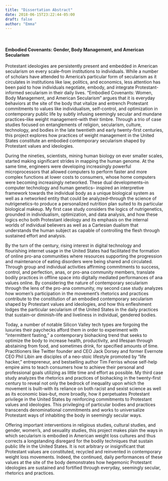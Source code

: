 ```yaml
---
title: "Dissertation Abstract"
date: 2018-06-15T23:22:44-05:00
draft: false
author: "Emma"
---
```

<br>
<h4>Embodied Covenants: Gender, Body Management, and American Secularism</h4>

Protestant ideologies are persistently present and embedded in American secularism on every scale–from institutions to individuals. While a number of scholars have attended to America’s particular form of secularism as it circulates in institutions like law, politics, and economics, less attention has been paid to how individuals negotiate, embody, and integrate Protestant-informed secularism in their daily lives. “Embodied Covenants: Women, Body Management, and American Secularism” argues that it is everyday behaviors at the site of the body that vitalize and entrench Protestant commitments to values like individualism, self-control, and optimization in contemporary public life by subtly infusing seemingly secular and mundane practices–like weight management–with their timbre. Through a trio of case studies focused on entanglements of religion, secularism, culture, technology, and bodies in the late twentieth and early twenty-first centuries, this project explores how practices of weight management in the United States constitute an embodied contemporary secularism shaped by Protestant values and ideologies. 

During the nineties, scientists, mining human biology on ever smaller scales, started making significant strides in mapping the human genome. At the same time, engineers were developing increasingly powerful microprocessors that allowed computers to perform faster and more complex functions at lower costs to consumers, whose home computers were becoming increasingly networked. These dual developments–in computer technology and human genetics– inspired an interpretive framework towards the individual body as a unique biological system as well as a networked entity that could be analyzed–through the science of nutrigenetics–to produce a personalized nutrition plan suited to its particular biological makeup. My first case study considers the logics of nutrigenetics, grounded in individualism, optimization, and data analysis, and how these logics echo both Protestant ideology and its emphasis on the internal worlds of individual believers as well as a Cartesian dualism that understands the human subject as capable of controlling the flesh through sustained effort and analysis. 

By the turn of the century, rising interest in digital technology and flourishing internet usage in the United States had facilitated the formation of online pro-ana communities where resources supporting the progression and maintenance of eating disorders were being shared and circulated. Through group and individual activities affirming commitments to success, control, and perfection, anas, or pro-ana community members, translate bodily practices in offline space into digitally mediated performances of ana values online. By considering the nature of contemporary secularism through the lens of the pro-ana community, my second case study analyzes how women’s participation in the movement’s rhetorics and practices contribute to the constitution of an embodied contemporary secularism shaped by Protestant values and ideologies, and how this enfleshment lodges the particular secularism of the United States in the daily practices that sustain–or diminish–life and liveliness in individual, gendered bodies. 

Today, a number of notable Silicon Valley tech types are forgoing the luxuries their paychecks afford them in order to experiment with “intermittent fasting,” a contemporary biohacking trend that seeks to optimize the body to increase health, productivity, and lifespan through abstaining from food, and sometimes drink, for specified amounts of time. Practitioners like Twitter founder and CEO Jack Dorsey and former Evernote CEO Phil Libin are disciples of a neo-stoic lifestyle promoted by “life hacker,” entrepreneur, and bestselling author Tim Ferriss whose self-help empire aims to teach consumers how to achieve their personal and professional goals utilizing as little time and effort as possible. My third case study analyzes the rhetorics and practices of biohacking in the twenty-first century to reveal not only the bedrock of inequality upon which the movement is built–with its reliance on both racist and sexist science as well as its economic bias–but, more broadly, how it perpetuates Protestant privilege in the United States by reinforcing commitments to Protestant values and ideologies. This privileging of particular bodies and practices transcends denominational commitments and works to universalize Protestant ways of inhabiting the body in seemingly secular ways. 

Offering important interventions in religious studies, cultural studies, and gender, women’s, and sexuality studies, this project makes plain the ways in which secularism is embodied in American weight loss cultures and thus corrects a longstanding disregard for the bodily techniques that sustain public life in the United States. It is not arbitrary or insignificant that Protestant values are constituted, recycled and reinvented in contemporary weight loss movements. Indeed, the continued, daily performances of these values at the site of the body demonstrates how hegemonic Protestant ideologies are sustained and fortified through everyday, seemingly secular, rhetorics and practices.
